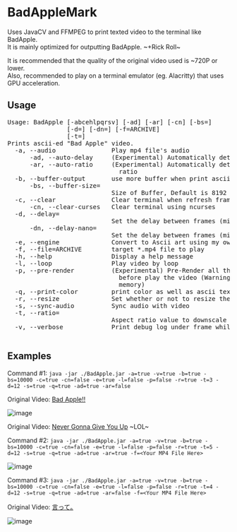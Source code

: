 # BadAppleMark
Uses JavaCV and FFMPEG to print texted video to the terminal like BadApple. </br>
It is mainly optimized for outputting BadApple. ~+Rick Roll~

It is recommended that the quality of the original video used is ~720P or lower. </br>
Also, recommended to play on a terminal emulator (eg. Alacritty) that uses GPU acceleration.

## Usage
<pre>
Usage: BadApple [-abcehlpqrsv] [-ad] [-ar] [-cn] [-bs=<bufferSize>]
                [-d=<delayMilliseconds>] [-dn=<delayNanoseconds>] [-f=ARCHIVE]
                [-t=<ratioValueResize>]
Prints ascii-ed "Bad Apple" video.
  -a, --audio               Play mp4 file's audio
      -ad, --auto-delay     (Experimental) Automatically determines delay length
      -ar, --auto-ratio     (Experimental) Automatically determines downscale
                              ratio
  -b, --buffer-output       use more buffer when print ascii
      -bs, --buffer-size=<bufferSize>
                            Size of Buffer, Default is 8192 bytes.
  -c, --clear               Clear terminal when refresh frame
      -cn, --clear-curses   Clear terminal using ncurses
  -d, --delay=<delayMilliseconds>
                            Set the delay between frames (milliseconds)
      -dn, --delay-nano=<delayNanoseconds>
                            Set the delay between frames (milliseconds)
  -e, --engine              Convert to Ascii art using my own engine
  -f, --file=ARCHIVE        target *.mp4 file to play
  -h, --help                Display a help message
  -l, --loop                Play video by loop
  -p, --pre-render          (Experimental) Pre-Render all the frames to ascii
                              before play the video (Warning: Requires a lot of
                              memory)
  -q, --print-color         print color as well as ascii texts
  -r, --resize              Set whether or not to resize the image
  -s, --sync-audio          Sync audio with video
  -t, --ratio=<ratioValueResize>
                            Aspect ratio value to downscale frames
  -v, --verbose             Print debug log under frame while playing video

</pre>

## Examples
Command #1: `java -jar ./BadApple.jar -a=true -v=true -b=true -bs=10000 -c=true -cn=false -e=true -l=false -p=false -r=true -t=3 -d=12 -s=true -q=true -ad=true -ar=false`

Original Video: [Bad Apple!!](https://www.youtube.com/watch?v=i41KoE0iMYU)

![image](https://github.com/choiman1559/BadApple_Java/assets/43315227/8f79c4ca-8480-46bf-80d1-fff27c2c0bd7)

Original Video: [Never Gonna Give You Up](https://www.youtube.com/watch?v=dQw4w9WgXcQ) ~LOL~
 
Command #2: `java -jar ./BadApple.jar -a=true -v=true -b=true -bs=10000 -c=true -cn=false -e=true -l=false -p=false -r=true -t=5 -d=12 -s=true -q=true -ad=true -ar=true -f=<Your MP4 File Here>`

![image](https://github.com/choiman1559/BadApple_Java/assets/43315227/2a6b37aa-1470-45ed-888f-6821d533969f)

Command #3: `java -jar ./BadApple.jar -a=true -v=true -b=true -bs=10000 -c=true -cn=false -e=true -l=false -p=false -r=true -t=4 -d=12 -s=true -q=true -ad=true -ar=false -f=<Your MP4 File Here>`

Original Video: [言って｡](https://youtu.be/F64yFFnZfkI)

![image](https://github.com/choiman1559/BadApple_Java/assets/43315227/f8b31211-8ed5-4806-adec-870534f3de54)
